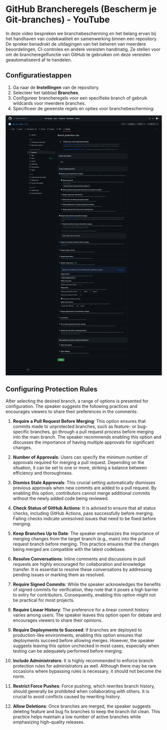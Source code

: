 # GitHub Brancheregels (Bescherm je Git-branches) - YouTube

In deze video bespreken we branchebescherming en het belang ervan bij het handhaven van codekwaliteit en samenwerking binnen een repository. De spreker benadrukt de uitdagingen van het beheren van meerdere beoordelingen, CI-controles en andere vereisten handmatig. Ze stellen voor om de brancheregelfunctie van GitHub te gebruiken om deze vereisten geautomatiseerd af te handelen.

## Configuratiestappen

1. Ga naar de **Instellingen** van de repository.
2. Selecteer het tabblad **Branches**.
3. Configureer brancheregels voor een specifieke branch of gebruik wildcards voor meerdere branches.
4. Specificeer de gewenste regels en opties voor branchebescherming:

![git protected branches](../../_assets/images/git/git_protected_branches.png)

## Configuring Protection Rules

After selecting the desired branch, a range of options is presented for configuration. The speaker suggests the following practices and encourages viewers to share their preferences in the comments:

1. **Require a Pull Request Before Merging**: This option ensures that commits made to unprotected branches, such as feature- or bug-specific branches, go through a pull request process before merging into the main branch. The speaker recommends enabling this option and discusses the importance of having multiple approvals for significant changes.

2. **Number of Approvals**: Users can specify the minimum number of approvals required for merging a pull request. Depending on the situation, it can be set to one or more, striking a balance between efficiency and thoroughness.

3. **Dismiss Stale Approvals**: This crucial setting automatically dismisses previous approvals when new commits are added to a pull request. By enabling this option, contributors cannot merge additional commits without the newly added code being reviewed.

4. **Check Status of GitHub Actions**: It is advised to ensure that all status checks, including GitHub Actions, pass successfully before merging. Failing checks indicate unresolved issues that need to be fixed before merging.

5. **Keep Branches Up to Date**: The speaker emphasizes the importance of merging changes from the target branch (e.g., main) into the pull request branch before merging. This practice ensures that the changes being merged are compatible with the latest codebase.

6. **Resolve Conversations**: Inline comments and discussions in pull requests are highly encouraged for collaboration and knowledge transfer. It is essential to resolve these conversations by addressing pending issues or marking them as resolved.

7. **Require Signed Commits**: While the speaker acknowledges the benefits of signed commits for verification, they note that it poses a high barrier to entry for contributors. Consequently, enabling this option might not be practical for most projects.

8. **Require Linear History**: The preference for a linear commit history varies among users. The speaker leaves this option open for debate and encourages viewers to share their opinions.

9. **Require Deployments to Succeed**: If branches are deployed to production-like environments, enabling this option ensures that deployments succeed before allowing merges. However, the speaker suggests leaving this option unchecked in most cases, especially when testing can be adequately performed before merging.

10. **Include Administrators**: It is highly recommended to enforce branch protection rules for administrators as well. Although there may be rare occasions where bypassing rules is necessary, it should not become the norm.

11. **Restrict Force Pushes**: Force pushing, which rewrites branch history, should generally be prohibited when collaborating with others. It is crucial to avoid conflicts caused by rewriting history.

12. **Allow Deletions**: Once branches are merged, the speaker suggests deleting feature and bug fix branches to keep the branch list clean. This practice helps maintain a low number of active branches while emphasizing high-quality releases.
